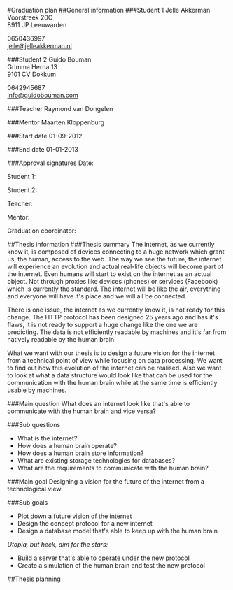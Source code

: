 #Graduation plan
##General information
###Student 1
Jelle Akkerman  
Voorstreek 20C  
8911 JP Leeuwarden  
  
0650436997  
jelle@jelleakkerman.nl

###Student 2
Guido Bouman  
Grimma Herna 13   
9101 CV Dokkum  
  
0642945687  
info@guidobouman.com

###Teacher
Raymond van Dongelen

###Mentor
Maarten Kloppenburg

###Start date
01-09-2012

###End date
01-01-2013

###Approval signatures
Date:  
  
  
Student 1:  
  
  
Student 2:  
  
  
Teacher:  
    

Mentor:  
    

Graduation coordinator:  
  

##Thesis information
###Thesis summary
The internet, as we currently know it, is composed of devices connecting to a huge network which grant us, the human, access to the web. The way we see the future, the internet will experience an evolution and actual real-life objects will become part of the internet. Even humans will start to exist on the internet as an actual object. Not through proxies like devices (phones) or services (Facebook) which is currently the standard. The internet will be like the air, everything and everyone will have it's place and we will all be connected.

There is one issue, the internet as we currently know it, is not ready for this change. The HTTP protocol has been designed 25 years ago and has it's flaws, it is not ready to support a huge change like the one we are predicting. The data is not efficiently readable by machines and it's far from natively readable by the human brain.

What we want with our thesis is to design a future vision for the internet from a technical point of view while focusing on data processing. We want to find out how this evolution of the internet can be realised. Also we want to look at what a data structure would look like that can be used for the communication with the human brain while at the same time is efficiently usable by machines.

###Main question
What does an internet look like that's able to communicate with the human brain and vice versa?

###Sub questions
* What is the internet?
* How does a human brain operate?
* How does a human brain store information?
* What are existing storage technologies for databases?
* What are the requirements to communicate with the human brain?

###Main goal
Designing a vision for the future of the internet from a technological view.

###Sub goals
* Plot down a future vision of the internet
* Design the concept protocol for a new internet
* Design a database model that's able to keep up with the human brain

*Utopia, but heck, aim for the stars:*
* Build a server that's able to operate under the new protocol
* Create a simulation of the human brain and test the new protocol

##Thesis planning
